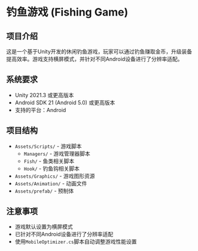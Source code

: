 # 钓鱼游戏 (Fishing Game)

## 项目介绍

这是一个基于Unity开发的休闲钓鱼游戏，玩家可以通过钓鱼赚取金币，升级装备提高效率。游戏支持横屏模式，并针对不同Android设备进行了分辨率适配。

## 系统要求

- Unity 2021.3 或更高版本
- Android SDK 21 (Android 5.0) 或更高版本
- 支持的平台：Android


## 项目结构

- `Assets/Scripts/` - 游戏脚本
  - `Managers/` - 游戏管理器脚本
  - `Fish/` - 鱼类相关脚本
  - `Hook/` - 钓鱼钩相关脚本
- `Assets/Graphics/` - 游戏图形资源
- `Assets/Animation/` - 动画文件
- `Assets/prefab/` - 预制体


## 注意事项

- 游戏默认设置为横屏模式
- 已针对不同Android设备进行了分辨率适配
- 使用`MobileOptimizer.cs`脚本自动调整游戏性能设置

